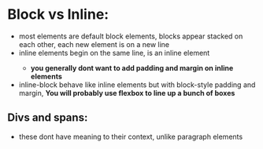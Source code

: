 # Block vs Inline:
- most elements are default block elements, blocks appear stacked on each other, each new element is on a new line
- inline elements begin on the same line, <a> is an inline element
    - **you generally dont want to add padding and margin on inline elements**
- inline-block behave like inline elements but with block-style padding and margin, **You will probably use flexbox to line up a bunch of boxes**

## Divs and spans:
- these dont have meaning to their context, unlike paragraph elements